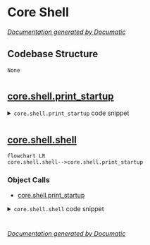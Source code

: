 # Core Shell

[_Documentation generated by Documatic_](https://www.documatic.com)

<!---Documatic-section-Codebase Structure-start--->
## Codebase Structure

<!---Documatic-block-system_architecture-start--->
```mermaid
None
```
<!---Documatic-block-system_architecture-end--->

# #
<!---Documatic-section-Codebase Structure-end--->

<!---Documatic-section-core.shell.print_startup-start--->
## [core.shell.print_startup](7-core_shell.md#core.shell.print_startup)

<!---Documatic-section-print_startup-start--->
<!---Documatic-block-core.shell.print_startup-start--->
<details>
	<summary><code>core.shell.print_startup</code> code snippet</summary>

```python
def print_startup():
    print('\x1b[01;31m')
    print(open('core/logo.txt', 'r').read())
    print('\x1b[00m')
    print('\x1b[01;33m\t    ..:: Weeman %s (%s) ::..\x1b[00m' % (__version__, __codename__))
    print('\x1b[01;34m\t-------------------------------------\x1b[00m')
    print("\t'There are plenty of fish in the sea'")
    print('\x1b[01;34m\t-------------------------------------\n\x1b[00m')
```
</details>
<!---Documatic-block-core.shell.print_startup-end--->
<!---Documatic-section-print_startup-end--->

# #
<!---Documatic-section-core.shell.print_startup-end--->

<!---Documatic-section-core.shell.shell-start--->
## [core.shell.shell](7-core_shell.md#core.shell.shell)

<!---Documatic-section-shell-start--->
```mermaid
flowchart LR
core.shell.shell-->core.shell.print_startup
```

### Object Calls

* [core.shell.print_startup](7-core_shell.md#core.shell.print_startup)

<!---Documatic-block-core.shell.shell-start--->
<details>
	<summary><code>core.shell.shell</code> code snippet</summary>

```python
def shell():
    global url
    global port
    global action_url
    global user_agent
    print_startup()
    complete(array)
    if os.path.exists('history.log'):
        if os.stat('history.log').st_size == 0:
            history = open('history.log', 'w')
        else:
            history = open('history.log', 'a')
    else:
        history = open('history.log', 'w')
    while True:
        try:
            an = raw_input(' (weeman ) : ')
            prompt = an.split()
            if not prompt:
                print('Error: What? try help.')
            elif prompt[0] == ';' or prompt[0] == 'clear':
                print('\x1b[H\x1b[J')
            elif prompt[0] == 'q' or prompt[0] == 'quit':
                printt(2, 'bye bye!')
                break
            elif prompt[0] == 'help' or prompt[0] == '?':
                print_help()
            elif prompt[0] == 'show':
                l = 11 + len(url)
                sys.stdout.write('\x1b[01;32m\t')
                print('-' * l)
                print('\turl        : %s ' % url)
                print('\tport       : %d ' % port)
                print('\taction_url : %s ' % action_url)
                print('\tuser_agent : %s ' % user_agent)
                sys.stdout.write('\t\x1b[00m')
                print('-' * l)
            elif prompt[0] == 'set':
                if prompt[1] == 'port':
                    port = int(prompt[2])
                    history.write('port = %s\n' % port)
                if prompt[1] == 'url':
                    url = str(prompt[2])
                    history.write('url = %s\n' % url)
                if prompt[1] == 'action_url':
                    action_url = str(prompt[2])
                    history.write('action_url = %s\n' % action_url)
                if prompt[1] == 'user_agent':
                    prompt.pop(0)
                    u = str()
                    for x in prompt:
                        u += ' ' + x
                    user_agent = str(u.replace('user_agent', ''))
                    history.write('user_agent = %s\n' % user_agent)
            elif prompt[0] == 'run' or prompt[0] == 'r':
                s = weeman(url, port)
                s.clone()
                s.serve()
            elif prompt[0] == 'banner' or prompt[0] == 'b':
                print_startup()
            else:
                print("Error: '%s' What? try help." % prompt[0])
        except KeyboardInterrupt:
            s = weeman(url, port)
            s.cleanup()
            print('\nInterrupt ...')
        except Exception as e:
            printt(3, 'Error: Weeman recived error! (%s)' % str(e))
```
</details>
<!---Documatic-block-core.shell.shell-end--->
<!---Documatic-section-shell-end--->

# #
<!---Documatic-section-core.shell.shell-end--->

[_Documentation generated by Documatic_](https://www.documatic.com)